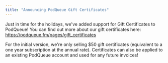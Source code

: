 ```yaml
---
title: "Announcing PodQueue Gift Certificates"
---
```

Just in time for the holidays, we've added support for Gift Certificates to PodQueue! You can find out more about our gift certificates here: <https://podqueue.fm/pages/gift_certificates>

For the initial version, we're only selling $50 gift certificates (equivalent to a one year subscription at the annual rate). Certificates can also be applied to an existing PodQueue account and used for any future invoices!
